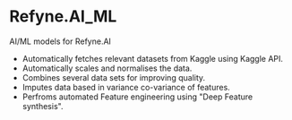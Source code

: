 # Refyne.AI_ML

AI/ML models for Refyne.AI
- Automatically fetches relevant datasets from Kaggle using Kaggle API.
- Automatically scales and normalises the data.
- Combines several data sets for improving quality.
- Imputes data based in variance co-variance of features.
- Perfroms automated Feature engineering using "Deep Feature synthesis".

